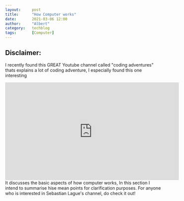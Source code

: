 ```yaml
---
layout:     post
title:      "How Computer works"
date:       2021-03-06 12:00
author:     "Albert"
category:   techblog
tags:       [Computer]
---
```


<html>
<head>
  <!-- Global site tag (gtag.js) - Google Analytics -->
<script async src="https://www.googletagmanager.com/gtag/js?id=G-QY6RDJK8PM"></script>
<script>
  window.dataLayer = window.dataLayer || [];
  function gtag(){dataLayer.push(arguments);}
  gtag('js', new Date());

  gtag('config', 'G-QY6RDJK8PM');
</script>
  <meta charset="utf-8">
  <meta name="viewport" content="width=device-width">
  <title>MathJax example</title>
  <script src="https://polyfill.io/v3/polyfill.min.js?features=es6"></script>
  <script id="MathJax-script" async
          src="https://cdn.jsdelivr.net/npm/mathjax@3/es5/tex-mml-chtml.js">
  </script>
</head>
<body>
 <h2 class="section-heading">Disclaimer:  </h2>
  
  I recently found this GREAT Youtube channel called "coding adventures" thats explains a lot of coding adventure, I especially found this one interesting
  <iframe width="560" height="315" src="https://www.youtube.com/watch?v=QZwneRb-zqA" frameborder="0" allow="accelerometer; autoplay; clipboard-write; encrypted-media; gyroscope; picture-in-picture" allowfullscreen></iframe>
  It discusses the basic aspects of how computer works, In this section I intend to summarise hise mean points for clarification purposes. For anyone who is interested in Sebastian Lague's channel, do check it out!
</body>
</html>

<html>
<body>

</body>
</html>


<html>
  <body>
  </body>
</html>


<html>
  <body>
    
  </body>
</html>


<html>
  <body>
  </body>
</html>
